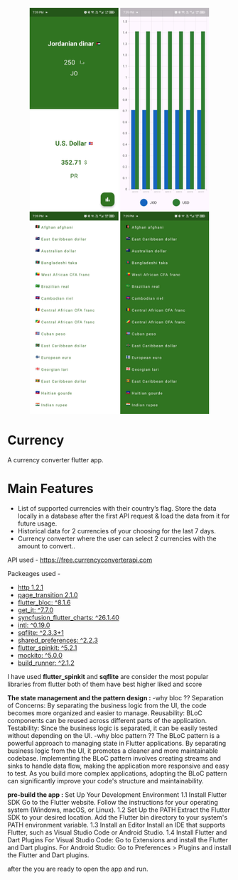 <p align="center">
<img src="Screenshots/6a6e3dcd-1356-436d-9f75-e4e5f5d564c8.jpg" width="200">
<img src="Screenshots/3933d909-e265-4c4c-bd8f-473e8a90c3bd.jpg" width="200">
<img src="Screenshots/87130960-6fe4-47f1-951d-9fc8047154f4.jpg" width="200">
<img src="Screenshots/b7425c1b-09d5-4e64-a2fb-3b186d2d394f.jpg" width="200">
</p>

# Currency 

A currency converter flutter app.

# Main Features

- List of supported currencies with their country’s flag. Store the data locally in a database
  after the first API request & load the data from it for future usage.
- Historical data for 2 currencies of your choosing for the last 7 days.
- Currency converter where the user can select 2 currencies with the amount to convert..


API used - https://free.currencyconverterapi.com

Packeages used -

- [http 1.2.1](https://pub.dev/packages/http)
- [page_transition 2.1.0](https://pub.dev/packages/page_transition)
- [flutter_bloc: ^8.1.6](https://pub.dev/packages/flutter_bloc)
- [get_it: ^7.7.0](https://pub.dev/packages/get_it)
- [syncfusion_flutter_charts: ^26.1.40](https://pub.dev/packages/syncfusion_flutter_charts)
- [intl: ^0.19.0](https://pub.dev/packages/intl)
- [sqflite: ^2.3.3+1](https://pub.dev/packages/sqflite)
- [shared_preferences: ^2.2.3](https://pub.dev/packages/shared_preferences)    
- [flutter_spinkit: ^5.2.1](https://pub.dev/packages/flutter_spinkit)
- [mockito: ^5.0.0](https://pub.dev/packages/mockito)
- [build_runner: ^2.1.2](https://pub.dev/packages/build_runner)
  
  
I have used **flutter_spinkit** and **sqflite** are consider the most popular libraries from flutter both of them have best higher liked and score 

**The state management and the pattern design :**
 -why bloc ??
  Separation of Concerns: By separating the business logic from the UI, the code becomes more organized and easier to manage.
  Reusability: BLoC components can be reused across different parts of the application.
  Testability: Since the business logic is separated, it can be easily tested without depending on the UI.
 -why bloc pattern ??
  The BLoC pattern is a powerful approach to managing state in Flutter applications. By separating business logic from the UI, it promotes a cleaner and more maintainable codebase. Implementing the BLoC pattern involves creating streams and sinks to handle data flow, making the application more responsive and easy to test. As you build more complex applications, adopting the BLoC pattern can significantly improve your code's structure and maintainability.


**pre-build the app :**
  Set Up Your Development Environment
    1.1 Install Flutter SDK
  Go to the Flutter website.
  Follow the instructions for your operating system (Windows, macOS, or Linux).
   1.2 Set Up the PATH
      Extract the Flutter SDK to your desired location.
      Add the Flutter bin directory to your system's PATH environment variable.
   1.3 Install an Editor
      Install an IDE that supports Flutter, such as Visual Studio Code or Android Studio.
   1.4 Install Flutter and Dart Plugins 
  For Visual Studio Code:
   Go to Extensions and install the Flutter and Dart plugins.
  For Android Studio:
   Go to Preferences > Plugins and install the Flutter and Dart plugins.

after the you are ready to open the app and run.


